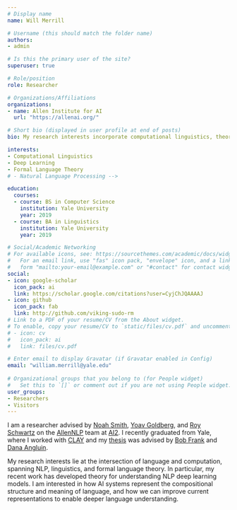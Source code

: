 ```yaml
---
# Display name
name: Will Merrill

# Username (this should match the folder name)
authors:
- admin

# Is this the primary user of the site?
superuser: true

# Role/position
role: Researcher

# Organizations/Affiliations
organizations:
- name: Allen Institute for AI
  url: "https://allenai.org/"

# Short bio (displayed in user profile at end of posts)
bio: My research interests incorporate computational linguistics, theoretical computer science, and machine learning.

interests:
- Computational Linguistics
- Deep Learning
- Formal Language Theory
# - Natural Language Processing -->

education:
  courses:
  - course: BS in Computer Science
    institution: Yale University
    year: 2019
  - course: BA in Linguistics
    institution: Yale University
    year: 2019

# Social/Academic Networking
# For available icons, see: https://sourcethemes.com/academic/docs/widgets/#icons
#   For an email link, use "fas" icon pack, "envelope" icon, and a link in the
#   form "mailto:your-email@example.com" or "#contact" for contact widget.
social:
- icon: google-scholar
  icon_pack: ai
  link: https://scholar.google.com/citations?user=CyjChJQAAAAJ
- icon: github
  icon_pack: fab
  link: http://github.com/viking-sudo-rm
# Link to a PDF of your resume/CV from the About widget.
# To enable, copy your resume/CV to `static/files/cv.pdf` and uncomment the lines below.  
# - icon: cv
#   icon_pack: ai
#   link: files/cv.pdf

# Enter email to display Gravatar (if Gravatar enabled in Config)
email: "william.merrill@yale.edu"
  
# Organizational groups that you belong to (for People widget)
#   Set this to `[]` or comment out if you are not using People widget.  
user_groups:
- Researchers
- Visitors
---
```


<p>I am a researcher advised by <a href="https://homes.cs.washington.edu/~nasmith/">Noah Smith</a>, <a href="https://www.cs.bgu.ac.il/~yoavg/uni/">Yoav Goldberg</a>, and <a href="https://roys174.github.io//">Roy Schwartz</a> on the <a href="https://allennlp.org/">AllenNLP</a> team at <a href="https://allenai.org/">AI2</a>. I recently graduated from Yale, where I worked with <a href="http://clay.yale.edu/">CLAY</a> and my <a href="/publication/sequential-neural-networks-as-automata/">thesis</a> was advised by <a href="https://bobfrank1.github.io/">Bob Frank</a> and <a href="https://cpsc.yale.edu/people/dana-angluin">Dana Angluin</a>.</p>

<p>My research interests lie at the intersection of language and computation, spanning NLP, linguistics, and formal language theory. In particular, my recent work has developed theory for understanding NLP deep learning models. I am interested in how AI systems represent the compositional structure and meaning of language, and how we can improve current representations to enable deeper language understanding.</p>
